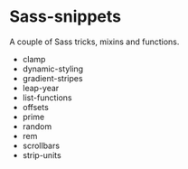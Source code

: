 Sass-snippets
=============

A couple of Sass tricks, mixins and functions.

* clamp
* dynamic-styling
* gradient-stripes
* leap-year
* list-functions
* offsets
* prime
* random
* rem
* scrollbars
* strip-units